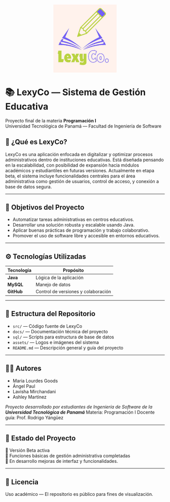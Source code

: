 <p align="center">
  <img src="src/base_de_datos_escolar/dashboard/imagenes/logo.jpg" alt="LexyCo Logo" width="200"/>
</p>

# 📚 LexyCo — Sistema de Gestión Educativa

Proyecto final de la materia **Programación I**  
Universidad Tecnológica de Panamá — Facultad de Ingeniería de Software


## 🧠 ¿Qué es LexyCo?

LexyCo es una aplicación enfocada en digitalizar y optimizar procesos administrativos dentro de instituciones educativas. Está diseñada pensando en la escalabilidad, con posibilidad de expansión hacia módulos académicos y estudiantiles en futuras versiones.
Actualmente en etapa beta, el sistema incluye funcionalidades centrales para el área administrativa como gestión de usuarios, control de acceso, y conexión a base de datos segura.

---

## 🎯 Objetivos del Proyecto

- Automatizar tareas administrativas en centros educativos.
- Desarrollar una solución robusta y escalable usando Java.
- Aplicar buenas prácticas de programación y trabajo colaborativo.
- Promover el uso de software libre y accesible en entornos educativos.

---

## ⚙️ Tecnologías Utilizadas

| Tecnología | Propósito                           |
|------------|-------------------------------------|
| **Java**   | Lógica de la aplicación             |
| **MySQL**  | Manejo de datos                     |
| **GitHub** | Control de versiones y colaboración |

---

## 📁 Estructura del Repositorio

- `src/` — Código fuente de LexyCo
- `docs/` — Documentación técnica del proyecto
- `sql/` — Scripts para estructura de base de datos
- `assets/` — Logos e imágenes del sistema
- `README.md` — Descripción general y guía del proyecto

---

## 👨‍💻 Autores

- Maria Lourdes Goods
- Ángel Paul
- Lavisha Mirchandani
- Ashley Martínez

*Proyecto desarrollado por estudiantes de Ingeniería de Software de la **Universidad Tecnológica de Panamá***
Materia: Programación I
Docente guía: Prof. Rodrigo Yángüez


---

## 🚧 Estado del Proyecto

🔹 Versión Beta activa  
🔹 Funciones básicas de gestión administrativa completadas  
🔹 En desarrollo mejoras de interfaz y funcionalidades.

---

## 📄 Licencia
Uso académico — El repositorio es público para fines de visualización.  


